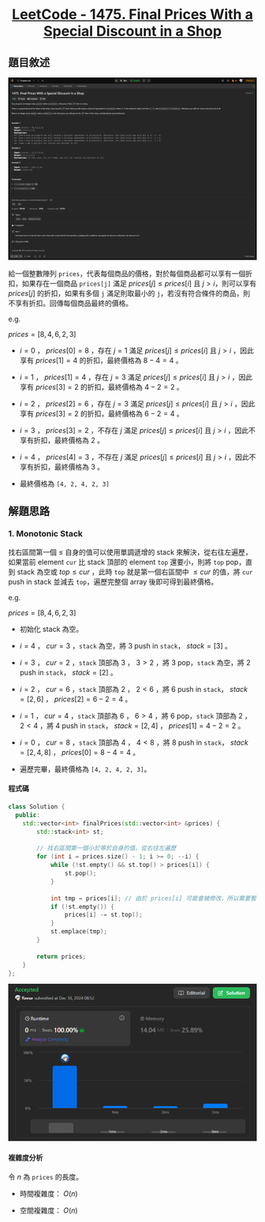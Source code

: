 # <center> [LeetCode - 1475. Final Prices With a Special Discount in a Shop](https://leetcode.com/problems/final-prices-with-a-special-discount-in-a-shop/description/) </center>

## 題目敘述

[![](https://raw.githubusercontent.com/reese60525/ForPicGo/main/Pictures/20241219172659099.png)](https://raw.githubusercontent.com/reese60525/ForPicGo/main/Pictures/20241219172659099.png)

給一個整數陣列 `prices`，代表每個商品的價格，對於每個商品都可以享有一個折扣，如果存在一個商品 `prices[j]` 滿足 $prices[j] \leq prices[i]$ 且 $j > i$，則可以享有 $prices[j]$ 的折扣，如果有多個 `j` 滿足則取最小的 `j`，若沒有符合條件的商品，則不享有折扣。回傳每個商品最終的價格。

e.g.

$prices = [8, 4, 6, 2, 3]$

- $i = 0$ ， $prices[0] = 8$ ，存在 $j = 1$ 滿足 $prices[j] \leq prices[i]$ 且 $j > i$ ，因此享有 $prices[1] = 4$ 的折扣，最終價格為 $8 - 4 = 4$ 。

- $i = 1$ ， $prices[1] = 4$ ，存在 $j = 3$ 滿足 $prices[j] \leq prices[i]$ 且 $j > i$ ，因此享有 $prices[3] = 2$ 的折扣，最終價格為 $4 - 2 = 2$ 。

- $i = 2$ ， $prices[2] = 6$ ，存在 $j = 3$ 滿足 $prices[j] \leq prices[i]$ 且 $j > i$ ，因此享有 $prices[3] = 2$ 的折扣，最終價格為 $6 - 2 = 4$ 。

- $i = 3$ ， $prices[3] = 2$ ，不存在 $j$ 滿足 $prices[j] \leq prices[i]$ 且 $j > i$ ，因此不享有折扣，最終價格為 $2$ 。

- $i = 4$ ， $prices[4] = 3$ ，不存在 $j$ 滿足 $prices[j] \leq prices[i]$ 且 $j > i$ ，因此不享有折扣，最終價格為 $3$ 。

- 最終價格為 `[4, 2, 4, 2, 3]`

## 解題思路

### 1. Monotonic Stack

找右區間第一個 $\leq$ 自身的值可以使用單調遞增的 stack 來解決，從右往左遍歷，如果當前 element `cur` 比 stack 頂部的 element `top` 還要小，則將 `top` pop，直到 stack 為空或 $top \leq cur$ ，此時 `top` 就是第一個右區間中 $\leq cur$ 的值，將 `cur` push in stack 並減去 `top`，遍歷完整個 array 後即可得到最終價格。

e.g.

$prices = [8, 4, 6, 2, 3]$

- 初始化 stack 為空。

- $i = 4$ ， $cur = 3$ ，`stack` 為空，將 3 push in `stack`， $stack = [3]$ 。

- $i = 3$ ， $cur = 2$ ，`stack` 頂部為 3 ， $3 > 2$ ，將 3 pop，`stack` 為空，將 2 push in `stack`， $stack = [2]$ 。

- $i = 2$ ， $cur = 6$ ，`stack` 頂部為 2 ， $2 < 6$ ，將 6 push in `stack`， $stack = [2, 6]$ ， $prices[2] = 6 - 2 = 4$ 。

- $i = 1$ ， $cur = 4$ ，`stack` 頂部為 6 ， $6 > 4$ ，將 6 pop，`stack` 頂部為 2 ， $2 < 4$ ，將 4 push in `stack`， $stack = [2, 4]$ ， $prices[1] = 4 - 2 = 2$ 。

- $i = 0$ ， $cur = 8$ ，`stack` 頂部為 4 ， $4 < 8$ ，將 8 push in `stack`， $stack = [2, 4, 8]$ ， $prices[0] = 8 - 4 = 4$ 。

- 遍歷完畢，最終價格為 `[4, 2, 4, 2, 3]`。

#### 程式碼

```cpp {.line-numbers}
class Solution {
  public:
    std::vector<int> finalPrices(std::vector<int> &prices) {
        std::stack<int> st;

        // 找右區間第一個小於等於自身的值，從右往左遍歷
        for (int i = prices.size() - 1; i >= 0; --i) {
            while (!st.empty() && st.top() > prices[i]) {
                st.pop();
            }

            int tmp = prices[i]; // 由於 prices[i] 可能會被修改，所以需要暫存
            if (!st.empty()) {
                prices[i] -= st.top();
            }
            st.emplace(tmp);
        }

        return prices;
    }
};
```

[![](https://raw.githubusercontent.com/reese60525/ForPicGo/main/Pictures/20241219175249021.png)](https://raw.githubusercontent.com/reese60525/ForPicGo/main/Pictures/20241219175249021.png)

#### 複雜度分析

令 $n$ 為 `prices` 的長度。

- 時間複雜度： $O(n)$

- 空間複雜度： $O(n)$
